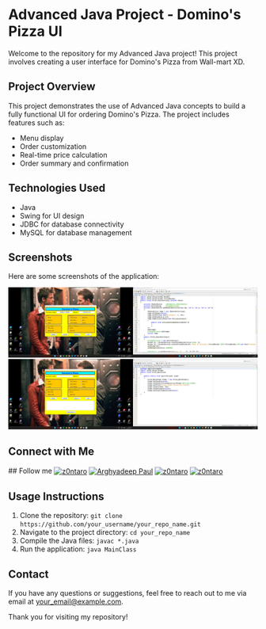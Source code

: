 <!DOCTYPE html>
<html lang="en">
<head>
    <meta charset="UTF-8">
    <meta name="viewport" content="width=device-width, initial-scale=1.0">
</head>
<body>
    <h1>Advanced Java Project - Domino's Pizza UI</h1>
        <p>Welcome to the repository for my Advanced Java project! This project involves creating a user interface for Domino's Pizza from Wall-mart XD.</p>
        <h2>Project Overview</h2>
        <p>This project demonstrates the use of Advanced Java concepts to build a fully functional UI for ordering Domino's Pizza. The project includes features such as:</p>
        <ul>
            <li>Menu display</li>
            <li>Order customization</li>
            <li>Real-time price calculation</li>
            <li>Order summary and confirmation</li>
        </ul>
        <h2>Technologies Used</h2>
        <ul>
            <li>Java</li>
            <li>Swing for UI design</li>
            <li>JDBC for database connectivity</li>
            <li>MySQL for database management</li>
        </ul>
        <h2>Screenshots</h2>
        <p>Here are some screenshots of the application:</p>
        <img src="https://github.com/Z0ntaro/App-Dev-Using-ADV-JAVA/blob/9cb8b4e9a7fc95485ba9746bc79a74e9c842d511/results/Screenshot%20(337).png" alt="Screenshot 1">
        <img src="https://github.com/Z0ntaro/App-Dev-Using-ADV-JAVA/blob/9cb8b4e9a7fc95485ba9746bc79a74e9c842d511/results/Screenshot%20(333).png" alt="Screenshot 2">
        <h2>Connect with Me</h2>
        ## Follow me
            <a href="https://codepen.io/Z0ntaro" target="blank"><img align="center" src="https://img.shields.io/badge/Codepen-000000?style=for-the-badge&logo=codepen&logoColor=white" alt="z0ntaro" height="30" width="120" /></a>
            <a href="https://www.linkedin.com/in/arghyadeep-paul-039445204/" target="blank"><img align="center" src="https://img.shields.io/badge/linkedin-%230077B5.svg?style=for-the-badge&logo=linkedin&logoColor=white" alt="Arghyadeep Paul" height="30" width="120" /></a>
            <a href="https://twitter.com/zontaro_ai" target="blank"><img align="center" src="https://img.shields.io/badge/Twitter-%231DA1F2.svg?style=for-the-badge&logo=Twitter&logoColor=white" alt="z0ntaro" height="30" width="100" /></a>
            <a href="https://instagram.com/zontaro.ai" target="blank"><img align="center" src="https://img.shields.io/badge/Instagram-%23E4405F.svg?style=for-the-badge&logo=Instagram&logoColor=white" alt="z0ntaro" height="30" width="120" /></a>
        </a>
        <h2>Usage Instructions</h2>
        <ol>
            <li>Clone the repository: <code>git clone https://github.com/your_username/your_repo_name.git</code></li>
            <li>Navigate to the project directory: <code>cd your_repo_name</code></li>
            <li>Compile the Java files: <code>javac *.java</code></li>
            <li>Run the application: <code>java MainClass</code></li>
        </ol>
        <h2>Contact</h2>
        <p>If you have any questions or suggestions, feel free to reach out to me via email at <a href="mailto:your_email@example.com">your_email@example.com</a>.</p>
        <p>Thank you for visiting my repository!</p>
</body>
</html>
